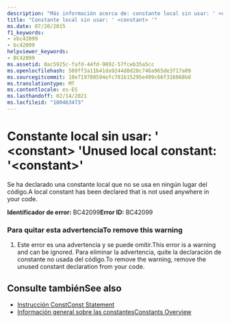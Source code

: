```yaml
---
description: "Más información acerca de: constante local sin usar: ' <constant> '"
title: "Constante local sin usar: ' <constant> '"
ms.date: 07/20/2015
f1_keywords:
- vbc42099
- bc42099
helpviewer_keywords:
- BC42099
ms.assetid: 8ac5925c-fafd-44fd-9892-57fceb35a5cc
ms.openlocfilehash: 509ff3a11b41da9244d8d20c746a965de3f17a09
ms.sourcegitcommit: 10e719780594efc781b15295e499c66f316068b8
ms.translationtype: MT
ms.contentlocale: es-ES
ms.lasthandoff: 02/14/2021
ms.locfileid: "100463473"
---
```

# <a name="unused-local-constant-constant"></a><span data-ttu-id="69e8c-103">Constante local sin usar: ' \<constant> '</span><span class="sxs-lookup"><span data-stu-id="69e8c-103">Unused local constant: '\<constant>'</span></span>

<span data-ttu-id="69e8c-104">Se ha declarado una constante local que no se usa en ningún lugar del código.</span><span class="sxs-lookup"><span data-stu-id="69e8c-104">A local constant has been declared that is not used anywhere in your code.</span></span>  
  
 <span data-ttu-id="69e8c-105">**Identificador de error:** BC42099</span><span class="sxs-lookup"><span data-stu-id="69e8c-105">**Error ID:** BC42099</span></span>  
  
### <a name="to-remove-this-warning"></a><span data-ttu-id="69e8c-106">Para quitar esta advertencia</span><span class="sxs-lookup"><span data-stu-id="69e8c-106">To remove this warning</span></span>  
  
1. <span data-ttu-id="69e8c-107">Este error es una advertencia y se puede omitir.</span><span class="sxs-lookup"><span data-stu-id="69e8c-107">This error is a warning and can be ignored.</span></span> <span data-ttu-id="69e8c-108">Para eliminar la advertencia, quite la declaración de constante no usada del código.</span><span class="sxs-lookup"><span data-stu-id="69e8c-108">To remove the warning, remove the unused constant declaration from your code.</span></span>  
  
## <a name="see-also"></a><span data-ttu-id="69e8c-109">Consulte también</span><span class="sxs-lookup"><span data-stu-id="69e8c-109">See also</span></span>

- [<span data-ttu-id="69e8c-110">Instrucción Const</span><span class="sxs-lookup"><span data-stu-id="69e8c-110">Const Statement</span></span>](../language-reference/statements/const-statement.md)
- [<span data-ttu-id="69e8c-111">Información general sobre las constantes</span><span class="sxs-lookup"><span data-stu-id="69e8c-111">Constants Overview</span></span>](../programming-guide/language-features/constants-enums/constants-overview.md)
